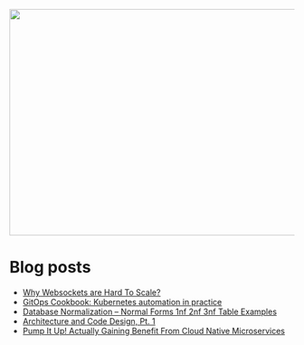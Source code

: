 <p align="center">
  <img width="800" height="400" src="https://user-images.githubusercontent.com/64951136/116340604-a0bf5d80-a809-11eb-8a19-5a502ea7508c.png">
</p>

# Blog posts
<!-- daily.dev BOOKMARKS:START -->
- [Why Websockets are Hard To Scale?](https://app.daily.dev/posts/Ed6ZEhYsg?utm_source=rss&utm_medium=bookmarks&utm_campaign=wUZhvhvumOE4H7BNYF6qw)
- [GitOps Cookbook: Kubernetes automation in practice](https://app.daily.dev/posts/fEoqH_FjJ?utm_source=rss&utm_medium=bookmarks&utm_campaign=wUZhvhvumOE4H7BNYF6qw)
- [Database Normalization – Normal Forms 1nf 2nf 3nf Table Examples](https://app.daily.dev/posts/v2UToO2Lg?utm_source=rss&utm_medium=bookmarks&utm_campaign=wUZhvhvumOE4H7BNYF6qw)
- [Architecture and Code Design, Pt. 1](https://app.daily.dev/posts/oC9FOh1NQ?utm_source=rss&utm_medium=bookmarks&utm_campaign=wUZhvhvumOE4H7BNYF6qw)
- [Pump It Up! Actually Gaining Benefit From Cloud Native Microservices](https://app.daily.dev/posts/etNIQkW5y?utm_source=rss&utm_medium=bookmarks&utm_campaign=wUZhvhvumOE4H7BNYF6qw)
<!-- daily.dev BOOKMARKS:END -->